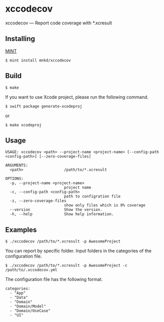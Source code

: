 # xccodecov
xccodecov — Report code coverage with *.xcresult

## Installing
[MINT](https://github.com/yonaskolb/Mint)

```
$ mint install mnkd/xccodecov
```

## Build
```
$ make
```

If you want to use Xcode project, please run the following command.

```
$ swift package generate-xcodeproj
```

or

```
$ make xcodeproj
```

## Usage

```
USAGE: xccodecov <path> --project-name <project-name> [--config-path <config-path>] [--zero-coverage-files]

ARGUMENTS:
  <path>                  /path/to/*.xcresult

OPTIONS:
  -p, --project-name <project-name>
                          project name
  -c, --config-path <config-path>
                          path to configration file
  -z, --zero-coverage-files
                          show only files which is 0% coverage
  --version               Show the version.
  -h, --help              Show help information.
```

## Examples

```
$ ./xccodecov /path/to/*.xcresult -p AwesomeProject
```

You can report by specific folder. Input folders in the categories of the configuration file.
```
$ ./xccodecov /path/to/*.xcresult -p AwesomeProject -c /path/to/.xccodecov.yml
```

The configuration file has the following format.

```
categories:
  - "App"
  - "Data"
  - "Domain"
  - "Domain/Model"
  - "Domain/UseCase"
  - "UI"
```
